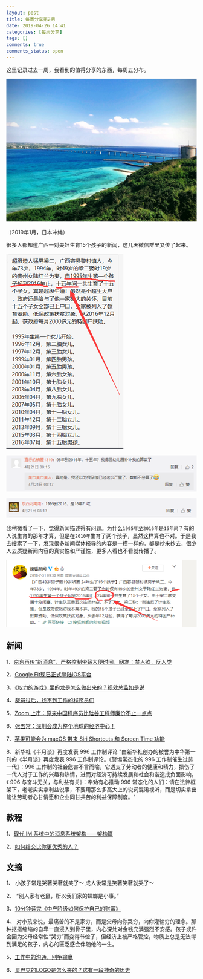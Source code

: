 ```yaml
---
layout: post
title: 每周分享第2期
date: 2019-04-26 14:41
categories: [每周分享]
tags: []
comments: true
comments_status: open
---
```


这里记录过去一周，我看到的值得分享的东西，每周五分布。

![](/assets/20190426/chongshen.jpg)

（2019年1月，日本冲绳）

很多人都知道广西一对夫妇生育15个孩子的新闻，这几天微信群里又传了起来。

![](/assets/20190426/luanchuan.png)

![](/assets/20190426/gengzheng.png)

![](/assets/20190426/gengzheng2.png)

我稍微看了一下，觉得新闻描述得有问题。为什么`1995年`至`2016年`是`15年间`？有的人说生育的那年才算，但是在`2010年`生育了两个孩子，显然这样算也不对。于是我去搜索了一下，发现很多新闻媒体报导的内容是一模一样的，都是抄来抄去，很少人去质疑新闻内容的真实性和严谨性，更多人看也不看就传播了。

![](/assets/20190426/souhu.png)

## 新闻

1、[京东再传“新消息”，严格控制带薪大便时间，网友：禁人欲，反人类](https://mparticle.uc.cn/article.html?uc_param_str=frdnsnpfvecpntnwprdssskt&btifl=100&app=uc-iflow&title_type=1&wm_id=a698ac5b0767451ea254035f6206d968&wm_cid=284045423556692992&pagetype=share&client=&uc_share_depth=1)

2、[Google Fit现已正式登陆iOS平台](https://www.cnbeta.com/articles/tech/840981.htm)

3、[《权力的游戏》里的龙是怎么做出来的？视效总监如是说](https://www.ifanr.com/1204044)

4、[裁员过后，找不到工作的程序员们](https://www.infoq.cn/article/9s0Bh758zMV-Gh791JI8)

5、[Zoom 上市：原来中国程序员比硅谷工程师廉价不止一点点](https://www.infoq.cn/article/bODiKECkU-NuMAOd94zL)

6、[张五常：深圳会成为整个地球的经济中心！](https://wallstreetcn.com/articles/3515110)

7、[苹果可能会为 macOS 带来 Siri Shortcuts 和 Screen Time 功能](https://cn.engadget.com/2019/04/20/apple-macos-update-siri-shortcuts-screen-time-wwdc/)

8、新华社《半月谈》再度发表 996 工作制评论
"由新华社创办的被誉为中华第一刊的《半月谈》再度发表 996 工作制评论。《警惕常态化的 996 工作制催生过劳一代》：996 工作制的社会危害不言而喻，它透支了劳动者的健康和精力，损伤了一代人对于工作的兴趣和热情，进而对经济可持续发展和社会和谐造成负面影响。《 996 与奋斗无关，与利益有关》：奉劝有心推动 996 常态化的人们：请在法律框架下，老老实实拿利益说事，不要用那么多高大上的说词混淆视听，而是切实拿出能让劳动者心甘情愿和企业同甘共苦的利益保障制度。"

## 教程

1、[现代 IM 系统中的消息系统架构——架构篇](https://www.infoq.cn/article/yPB3Y2lv-DsFtRr5Cguv)

2、[如何结交比你更优秀的人？](https://36kr.com/p/5186485?ktm_source=feed)

## 文摘

1、
小孩子常是哭著哭著就笑了～
成人後常是笑著笑著就哭了～

2、
“别人家有老鼠，所以我们家的蟑螂是小事。”

3、[10分钟读完《中产阶级如何保护自己的财富》](https://mp.weixin.qq.com/s/dKFA9xGp2j7A_Sezrx7DIA)

4、
对小孩来说，最痛苦的不是家穷，而是父母向你哭穷，向你灌输穷的理念。那种抠抠缩缩的自卑一直浸入到骨子里，内心深处对金钱充满强烈不安感。孩子或许会因为父母经常性“哭穷”而变得节俭了，但经济上被严格管控，物质上总是无法得到满足的孩子，内心的匮乏感会伴随他的一生。

5、[工作中的沟通，别争输赢](https://36kr.com/p/5196075?ktm_source=feed)

6、[星巴克的LOGO是怎么来的？这有一段神奇的历史](https://36kr.com/p/5194054?ktm_source=feed)
